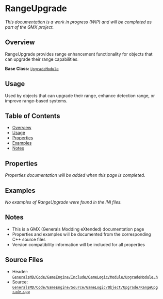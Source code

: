 # RangeUpgrade

*This documentation is a work in progress (WIP) and will be completed as part of the GMX project.*

## Overview

RangeUpgrade provides range enhancement functionality for objects that can upgrade their range capabilities.

**Base Class:** [`UpgradeModule`](../../GeneralsMD/Code/GameEngine/Include/GameLogic/Module/UpgradeModule.h)

## Usage

Used by objects that can upgrade their range, enhance detection range, or improve range-based systems.

## Table of Contents

- [Overview](#overview)
- [Usage](#usage)
- [Properties](#properties)
- [Examples](#examples)
- [Notes](#notes)

## Properties

*Properties documentation will be added when this page is completed.*

## Examples
*No examples of RangeUpgrade were found in the INI files.*

## Notes

- This is a GMX (Generals Modding eXtended) documentation page
- Properties and examples will be documented from the corresponding C++ source files
- Version compatibility information will be included for all properties

## Source Files

- Header: [`GeneralsMD/Code/GameEngine/Include/GameLogic/Module/UpgradeModule.h`](../../../GeneralsMD/Code/GameEngine/Include/GameLogic/Module/UpgradeModule.h)
- Source: [`GeneralsMD/Code/GameEngine/Source/GameLogic/Object/Upgrade/RangeUpgrade.cpp`](../../../GeneralsMD/Code/GameEngine/Source/GameLogic/Object/Upgrade/RangeUpgrade.cpp)
